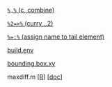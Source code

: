

[`%,%` (c, combine)](https://github.com/dmparrishphd/neatOveRse/blob/master/Files/4/0/PC.CM.PC.R)

[`%2=>%` (curry ..2)](https://github.com/dmparrishphd/neatOveRse/blob/master/Files/4/0/PC.2.EQ.GT.PC.R)

[`%=:%` (assign name to tail element)](https://github.com/dmparrishphd/neatOveRse/blob/master/Files/4/0/PC.EQ.CO.PC.R)

[build.env](https://github.com/dmparrishphd/neatOveRse/blob/master/Files/4/0/build.env.md)

[bounding.box.xy](../../5/0/bounding.box.xy.R)

maxdiff.m
\[[R](../../5/0/maxdiff.m.R)\]
\[[doc](../../5/0/maxdiff.m.md)\]

